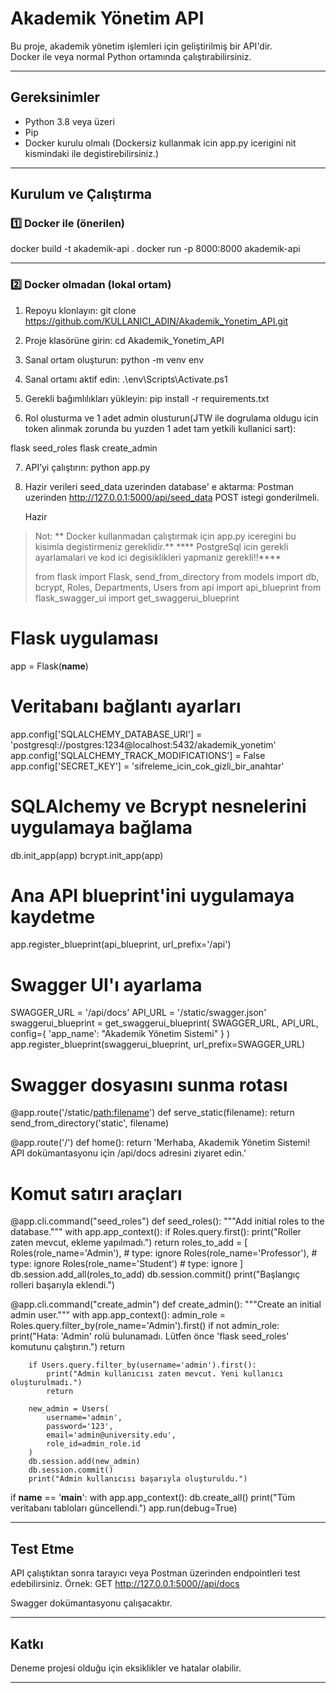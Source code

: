 # Akademik Yönetim API

Bu proje, akademik yönetim işlemleri için geliştirilmiş bir API'dir.  
Docker ile veya normal Python ortamında çalıştırabilirsiniz.  

---

## Gereksinimler
- Python 3.8 veya üzeri
- Pip
- Docker kurulu olmalı (Dockersiz kullanmak icin app.py icerigini nit kismindaki ile degistirebilirsiniz.)

---

## Kurulum ve Çalıştırma

### 1️⃣ Docker ile (önerilen)
docker build -t akademik-api .
docker run -p 8000:8000 akademik-api

---

### 2️⃣ Docker olmadan (lokal ortam)
1. Repoyu klonlayın:
git clone https://github.com/KULLANICI_ADIN/Akademik_Yonetim_API.git

2. Proje klasörüne girin:
cd Akademik_Yonetim_API

3. Sanal ortam oluşturun:
python -m venv env

4. Sanal ortamı aktif edin:
.\env\Scripts\Activate.ps1

5. Gerekli bağımlılıkları yükleyin:
pip install -r requirements.txt

6. Rol olusturma ve 1 adet admin olusturun(JTW ile dogrulama oldugu icin token alinmak zorunda bu yuzden 1 adet tam yetkili kullanici sart):
   
flask seed_roles
flask create_admin

7. API’yi çalıştırın:
python app.py

8. Hazir verileri seed_data uzerinden database' e aktarma:
Postman uzerinden http://127.0.0.1:5000/api/seed_data POST istegi gonderilmeli.

   Hazir

> Not: ** Docker kullanmadan çalıştırmak için app.py iceregini bu kisimla degistirmeniz gereklidir.**
> **** PostgreSql icin gerekli ayarlamalari ve kod ici degisiklikleri yapmaniz gerekli!!****
>
>
> from flask import Flask, send_from_directory
from models import db, bcrypt, Roles, Departments, Users
from api import api_blueprint
from flask_swagger_ui import get_swaggerui_blueprint

# Flask uygulaması
app = Flask(__name__)

# Veritabanı bağlantı ayarları
app.config['SQLALCHEMY_DATABASE_URI'] = 'postgresql://postgres:1234@localhost:5432/akademik_yonetim'
app.config['SQLALCHEMY_TRACK_MODIFICATIONS'] = False
app.config['SECRET_KEY'] = 'sifreleme_icin_cok_gizli_bir_anahtar'

# SQLAlchemy ve Bcrypt nesnelerini uygulamaya bağlama	
db.init_app(app)
bcrypt.init_app(app)

# Ana API blueprint'ini uygulamaya kaydetme
app.register_blueprint(api_blueprint, url_prefix='/api')

# Swagger UI'ı ayarlama
SWAGGER_URL = '/api/docs'
API_URL = '/static/swagger.json'
swaggerui_blueprint = get_swaggerui_blueprint(
    SWAGGER_URL,
    API_URL,
    config={
        'app_name': "Akademik Yönetim Sistemi"
    }
)
app.register_blueprint(swaggerui_blueprint, url_prefix=SWAGGER_URL)

# Swagger dosyasını sunma rotası
@app.route('/static/<path:filename>')
def serve_static(filename):
    return send_from_directory('static', filename)

@app.route('/')
def home():
    return 'Merhaba, Akademik Yönetim Sistemi! API dokümantasyonu için /api/docs adresini ziyaret edin.'

# Komut satırı araçları
@app.cli.command("seed_roles")
def seed_roles():
    """Add initial roles to the database."""
    with app.app_context():
        if Roles.query.first():
            print("Roller zaten mevcut, ekleme yapılmadı.")
            return
        roles_to_add = [
            Roles(role_name='Admin'), # type: ignore
            Roles(role_name='Professor'), # type: ignore
            Roles(role_name='Student') # type: ignore
        ]
        db.session.add_all(roles_to_add)
        db.session.commit()
        print("Başlangıç rolleri başarıyla eklendi.")

@app.cli.command("create_admin")
def create_admin():
    """Create an initial admin user."""
    with app.app_context():
        admin_role = Roles.query.filter_by(role_name='Admin').first()
        if not admin_role:
            print("Hata: 'Admin' rolü bulunamadı. Lütfen önce 'flask seed_roles' komutunu çalıştırın.")
            return
        
        if Users.query.filter_by(username='admin').first():
            print("Admin kullanıcısı zaten mevcut. Yeni kullanıcı oluşturulmadı.")
            return

        new_admin = Users(
            username='admin',
            password='123',
            email='admin@university.edu',
            role_id=admin_role.id
        )
        db.session.add(new_admin)
        db.session.commit()
        print("Admin kullanıcısı başarıyla oluşturuldu.")

if __name__ == '__main__':
    with app.app_context():
        db.create_all()
        print("Tüm veritabanı tabloları güncellendi.")
    app.run(debug=True)
> 

---

## Test Etme

API çalıştıktan sonra tarayıcı veya Postman üzerinden endpointleri test edebilirsiniz. Örnek:
GET http://127.0.0.1:5000//api/docs

Swagger dokümantasyonu çalışacaktır.

---

## Katkı

Deneme projesi olduğu için eksiklikler ve hatalar olabilir.

---

